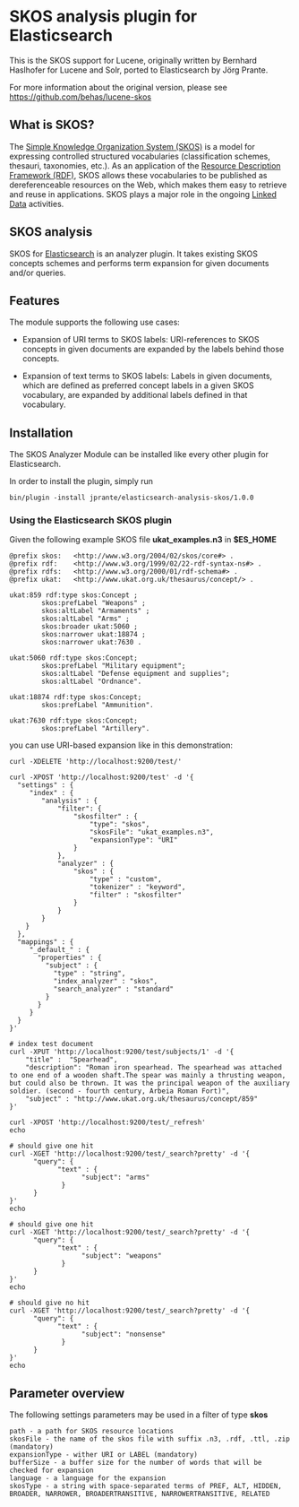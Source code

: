 # SKOS analysis plugin for Elasticsearch

This is the SKOS support for Lucene, originally written by Bernhard Haslhofer for Lucene and Solr, ported to Elasticsearch by Jörg Prante.

For more information about the original version, please see https://github.com/behas/lucene-skos

## What is SKOS?

The [Simple Knowledge Organization System (SKOS)][skos] is a model for expressing controlled structured vocabularies (classification schemes, thesauri, taxonomies, etc.). As an application of the [Resource Description Framework (RDF)][rdf], SKOS allows these vocabularies to be published as dereferenceable resources on the Web, which makes them easy to retrieve and reuse in applications. SKOS plays a major role in the ongoing [Linked Data][ld] activities.

## SKOS analysis

SKOS for [Elasticsearch][elasticsearch] is an analyzer plugin. It takes existing SKOS concepts schemes and performs term expansion for given documents and/or queries.

## Features

The module supports the following use cases:

 * Expansion of URI terms to SKOS labels: URI-references to SKOS concepts in given documents are expanded by the labels behind those concepts.

 * Expansion of text terms to SKOS labels: Labels in given documents, which are defined as preferred concept labels in a given SKOS vocabulary, are expanded by additional labels defined in that vocabulary.

## Installation

The SKOS Analyzer Module can be installed like every other plugin for Elasticsearch.

In order to install the plugin, simply run

	bin/plugin -install jprante/elasticsearch-analysis-skos/1.0.0


### Using the Elasticsearch SKOS plugin

Given the following example SKOS file **ukat_examples.n3** in **$ES\_HOME**

	@prefix skos:   <http://www.w3.org/2004/02/skos/core#> .
	@prefix rdf:    <http://www.w3.org/1999/02/22-rdf-syntax-ns#> .
	@prefix rdfs:   <http://www.w3.org/2000/01/rdf-schema#> .
	@prefix ukat:   <http://www.ukat.org.uk/thesaurus/concept/> .

	ukat:859 rdf:type skos:Concept ;
	        skos:prefLabel "Weapons" ;
	        skos:altLabel "Armaments" ;
	        skos:altLabel "Arms" ;
	        skos:broader ukat:5060 ;
	        skos:narrower ukat:18874 ;
	        skos:narrower ukat:7630 .

	ukat:5060 rdf:type skos:Concept;
	        skos:prefLabel "Military equipment";
	        skos:altLabel "Defense equipment and supplies";
	        skos:altLabel "Ordnance".

	ukat:18874 rdf:type skos:Concept;
	        skos:prefLabel "Ammunition".

	ukat:7630 rdf:type skos:Concept;
	        skos:prefLabel "Artillery".

you can use URI-based expansion like in this demonstration:

	curl -XDELETE 'http://localhost:9200/test/'

	curl -XPOST 'http://localhost:9200/test' -d '{
	  "settings" : {
	     "index" : {
	        "analysis" : {
	            "filter": {
	                "skosfilter" : {
	                    "type": "skos",
	                    "skosFile": "ukat_examples.n3", 
	                    "expansionType": "URI"
	                }
	            },
	            "analyzer" : {
	                "skos" : {
	                    "type" : "custom",
	                    "tokenizer" : "keyword",
	                    "filter" : "skosfilter"
	                }
	            }
	        }
	    }
	  },
	  "mappings" : {
	     "_default_" : {
	       "properties" : {
	         "subject" : {
	           "type" : "string",
	           "index_analyzer" : "skos",
	           "search_analyzer" : "standard"
	         }
	       }
	     }
	  }    
	}'

	# index test document
	curl -XPUT 'http://localhost:9200/test/subjects/1' -d '{
	    "title" :  "Spearhead",
	    "description": "Roman iron spearhead. The spearhead was attached to one end of a wooden shaft.The spear was mainly a thrusting weapon, but could also be thrown. It was the principal weapon of the auxiliary soldier. (second - fourth century, Arbeia Roman Fort)",
	    "subject" : "http://www.ukat.org.uk/thesaurus/concept/859"
	}'

	curl -XPOST 'http://localhost:9200/test/_refresh'
	echo

	# should give one hit
	curl -XGET 'http://localhost:9200/test/_search?pretty' -d '{
	      "query": {
	            "text" : {
	                  "subject": "arms"
	             }
	      }
	}'
	echo

	# should give one hit
	curl -XGET 'http://localhost:9200/test/_search?pretty' -d '{
	      "query": {
	            "text" : {
	                  "subject": "weapons"
	             }
	      }
	}'
	echo

	# should give no hit
	curl -XGET 'http://localhost:9200/test/_search?pretty' -d '{
	      "query": {
	            "text" : {
	                  "subject": "nonsense"
	             }
	      }
	}'
	echo

Parameter overview
------------------

The following settings parameters may be used in a filter of type **skos**

	path - a path for SKOS resource locations
	skosFile - the name of the skos file with suffix .n3, .rdf, .ttl, .zip (mandatory)
	expansionType - wither URI or LABEL (mandatory)
	bufferSize - a buffer size for the number of words that will be checked for expansion
	language - a language for the expansion
	skosType - a string with space-separated terms of PREF, ALT, HIDDEN, BROADER, NARROWER, BROADERTRANSITIVE, NARROWERTRANSITIVE, RELATED
	

[skos]: http://www.w3.org/TR/skos-primer/ "SKOS Primer"
[rdf]: http://www.w3.org/TR/rdf-primer/ "RDF Primer"
[ld]: http://www.w3.org/standards/semanticweb/data "Linked Data"
[lucene]: http://lucene.apache.org/core/ "Apache Lucene"
[solr]: http://lucene.apache.org/solr/ "Apache Solr"
[elasticsearch]: http://elasticsearch.org "Elasticsearch"
[jena]: http://jena.apache.org/ "Apache Jena"